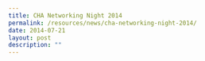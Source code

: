 ```yaml
---
title: CHA Networking Night 2014
permalink: /resources/news/cha-networking-night-2014/
date: 2014-07-21
layout: post
description: ""
---
```

